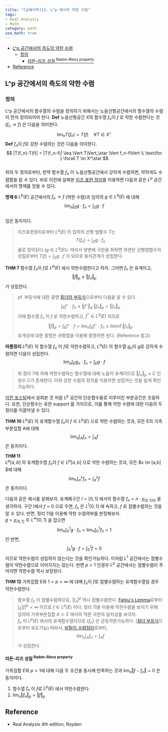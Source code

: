 ```yaml
---
title: "[실해석학]13. L^p 에서의 약한 수렴"
tags:
- Real Analysis
- Math
category: math
use_math: true
---
```

- [L^p 공간에서의 측도의 약한 수렴](#lp-공간에서의-측도의-약한-수렴)
  - [정의](#정의)
    - [라돈-리즈 성질<sup> Radon-Riesz property</sup>](#라돈-리즈-성질sup-radon-riesz-propertysup)
- [Reference](#reference)

## L^p 공간에서의 측도의 약한 수렴
### 정의
L^p 공간에서의 함수열의 수렴을 정의하기 위해서는 노음선형공간에서의 함수열의 수렴이 먼저 정의되어야 한다. 
**Def** 노음선형공간 $X$의 함수열 $f_n$이 $f$ 로 약한 수렴한다는 것 ($f_n \to f$) 은 다음을 의미한다.
$$
\lim_nT(f_n) = T(f)\quad \forall T \in X^\star
$$
**Def** $f_n$이 $f$로 강한 수렴하는 것은 다음을 의미한다.
$$
|T(f_n)-T(f)| = |T(f_n-f)| \leq \Vert T\Vert_\star \Vert f_n-f\Vert \\
\text{for   } \forall T \in X^\star
$$   
위의 두 정의로부터, 만약 함수열 $f_n$ 이 노음선형공간에서 강하게 수렴하면, 약하게도 수렴함을 앐 수 있다. 바로 이전에 살펴본 [리즈 표현 정리](https://ddangchani.github.io/math/실해석학12)를 이용하면 다음과 같은 $L^p$ 공간에서의 명제를 얻을 수 있다.

**명제 6**
$L^p(E)$ 공간애서의 $f_n \to f$ (약한 수렴)과 임의의 $g \in L^q(E)$ 에 대해   
$$
\lim_n\int_E g\cdot f_n = \int_E g\cdot f
$$   
임은 동치이다.
> 리즈표현정리로부터 $L^p(E)$ 의 임의의 선형 범함수 $T$는 
> $$T(f_n) = \int_E g\cdot f_n$$
> 꼴로 정의된다 ($g \in L^q(E)$). 따라서 양변에 극한을 취하면 좌변은 선형범함수의 성질로부터 $T(f)=\int_E g\cdot f$ 가 되므로 동치관계가 성립한다.   

**THM 7** 함수열 $f_n$이 $f$로 $L^p(E)$ 에서 약한수렴한다고 하자. 그러면 $f_n$ 은 유계이고, 
$$
\Vert f\Vert_p \leq \Vert f_n\Vert_p 
$$ 가 성립한다.
> pf. 부등식에 대한 증명
> [횔더의 부등식](https://ddangchani.github,io/math/실해석학10)으로부터 다음을 알 수 있다.
> $$\int_E f^\star\cdot f_n \leq \Vert f^\star\Vert_q\cdot\Vert f_n\Vert_p = \Vert f_n\Vert_p$$
> 이때 함수열 $f_n$ 이 $f$ 로 약한수렴하고, $f^* \in L^q(E)$ 이므로   
> $$\Vert f\Vert_p = \int_E f^\star\cdot f = \lim_n\int_Ef^\star\cdot f_n \leq \liminf\Vert f_n\Vert_p$$
> 유게성에 대한 증명은 귀류법을 이용해 증명하면 된다. (Reference 참고)   

**따름정리** $L^p(E)$ 의 함수열 $f_n$ 이 $f$로 약한수렴하고, $L^q(E)$ 의 함수열 $g_n$이 $g$로 강하게 수렴하면 다음이 성립한다.
$$
\lim_n\int_Eg_n\cdot f_n = \int_E g\cdot f
$$
> 위 정리 7에 의해 약한수렴하는 함수열에 대해 노음이 유계이므로 $\Vert f_n\Vert_p \leq C$ 인 양수 C가 존재한다. 이와 강한 수렴의 정의를 이용하면 성립하는 것을 쉽게 확인가능하다.   

[이전 포스팅](https://ddangchani.github.io/math/실해석학11)에서 살펴본 것 처럼 $L^p$ 공간의 단순함수들로 이루어진 부분공간은 조밀하다. 또한, 단순함수는 유한 support 를 가지므로, 이를 통해 약한 수렴에 대한 다음의 두 정리를 이끌어낼 수 있다.   

**THM 10**
$L^p(E)$ 의 유계함수열 $f_n$이 $f \in L^p(E)$ 으로 약한 수렴하는 것과, 모든 E의 가측부분집합 A에 대해
$$
\lim_n\int_A f_n = \int_A f
$$
은 동치이다.

**THM 11**   
$L^p[a,b]$ 의 유계함수열 $f_n$이 $f \in L^p[a,b]$ 으로 약한 수렴하는 것과, 모든 $x \in [a,b] $에 대해
$$
\lim_n\int_a^x f_n = \int_a^x f
$$
은 동치이다.

다음과 같은 예시를 살펴보자. 유계폐구간 $I=[0,1]$ 에서의 함수열 $f_n = n \cdot \chi_{(0,1/n]}$ 을 생각하자. 구간 I에서 $f=0$ 으로 두면, $f_n$ 은 $L^1[0,1]$ 에 속하고, $f$ 로 점별수렴하는 것을 알 수 있다. 반면, 정리 11을 이용해 약한 수렴여부를 판정해보자.   
$g=\chi_{(0,1]} \in L^\infty[0,1]$ 을 잡으면   
$$
\lim_n\int_0^1g\cdot f_n = \lim_n\int_0^1 f_n =1
$$ 인 반면,
$$
\int_0^1 g\cdot f = \int_0^1f=0
$$ 이므로 약한수렴이 성립하지 않는다는 것을 확인가능하다. 이처럼 $L^1$ 공간에서는 점별수렴이 약한수렴으로 이어지지는 않는다. 반면 $p>1$ 인경우 $L^p$ 공간에서는 점별수렴이 주어지면 약한수렴 역시 보장된다.   

**THM 12** 가측집합 E와 $1<p<\infty$ 에 대해 $f_n$이 $f$로 점별수렴하는 유계함수열일 경우 약한수렴한다.
> 함수열 $f_n$ 이 점별수렴하므로, $|f_n|^p$ 역시 점별수렴한다. [Fatou's Lemma](https://ddangchani.github.io/math/실해석학7)로부터 $\int_E|f|^p<\infty$ 이므로 $f \in L^p(E)$ 이다. 정리 11을 이용해 약한수렴을 보이기 위해 임의의 가측부분집합 $A\subset E$ 에서의 적분 극한의 일치성을 보이자.    
> $f_n$ 이 $L^p(E)$ 에서의 유계함수열이므로 {$f_n$} 은 균등적분가능하다. ([횔더 부등식](https://ddangchani.github.io/math/실해석학10)으로부터 유도가능) 따라서, [비탈리 수렴정리](https://ddangchani.github.io/math/실해석학8)로부터,   
> $$
\lim_n\int_A f_n = \int_A f
>$$ 가 성립한다.   


#### 라돈-리즈 성질<sup> Radon-Riesz property</sup>   
가측집합 $E$와 $p>1$에 대해 다음 두 조건을 동시에 만족하는 것과 $\lim_n\Vert f-f_n\Vert = 0$ 은 동치이다.   
1. 함수열 $f_n$ 이 $f$로 $L^p(E)$ 에서 약한수렴한다.
2. $\lim_n\Vert f_n\Vert_p = \Vert f\Vert_p$


## Reference
 - Real Analysis 4th edition, Royden
